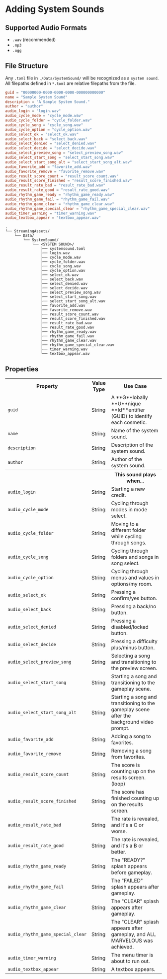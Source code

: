 # Adding System Sounds

## Supported Audio Formats
- `.wav` (recommended)
- `.mp3`
- `.ogg`

## File Structure

Any `.toml` file in `./Data/SystemSound/` will be recognized as a `system sound`.  
All filepaths defined in `*.toml` are relative filepaths from the file.

```toml
guid = "00000000-0000-0000-0000-000000000000"
name = "Sample System Sound"
description = "A Sample System Sound."
author = "author"
audio_login = "login.wav"
audio_cycle_mode = "cycle_mode.wav"
audio_cycle_folder = "cycle_folder.wav"
audio_cycle_song = "cycle_song.wav"
audio_cycle_option = "cycle_option.wav"
audio_select_ok = "select_ok.wav"
audio_select_back = "select_back.wav"
audio_select_denied = "select_denied.wav"
audio_select_decide = "select_decide.wav"
audio_select_preview_song = "select_preview_song.wav"
audio_select_start_song = "select_start_song.wav"
audio_select_start_song_alt = "select_start_song_alt.wav"
audio_favorite_add = "favorite_add.wav"
audio_favorite_remove = "favorite_remove.wav"
audio_result_score_count = "result_score_count.wav"
audio_result_score_finished = "result_score_finished.wav"
audio_result_rate_bad = "result_rate_bad.wav"
audio_result_rate_good = "result_rate_good.wav"
audio_rhythm_game_ready = "rhythm_game_ready.wav"
audio_rhythm_game_fail = "rhythm_game_fail.wav"
audio_rhythm_game_clear = "rhythm_game_clear.wav"
audio_rhythm_game_special_clear = "rhythm_game_special_clear.wav"
audio_timer_warning = "timer_warning.wav"
audio_textbox_appear = "textbox_appear.wav"

```

```file tree
.
└── StreamingAssets/
    └── Data/
        └── SystemSound/
            └── <SYSTEM SOUND>/
                ├── systemsound.toml
                ├── login.wav
                ├── cycle_mode.wav
                ├── cycle_folder.wav
                ├── cycle_song.wav
                ├── cycle_option.wav
                ├── select_ok.wav
                ├── select_back.wav
                ├── select_denied.wav
                ├── select_decide.wav
                ├── select_preview_song.wav
                ├── select_start_song.wav
                ├── select_start_song_alt.wav
                ├── favorite_add.wav
                ├── favorite_remove.wav
                ├── result_score_count.wav
                ├── result_score_finished.wav
                ├── result_rate_bad.wav
                ├── result_rate_good.wav
                ├── rhythm_game_ready.wav
                ├── rhythm_game_fail.wav
                ├── rhythm_game_clear.wav
                ├── rhythm_game_special_clear.wav
                ├── timer_warning.wav
                └── textbox_appear.wav
```

## Properties

<table>
    <tbody>
        <tr>
            <th>Property</th>
            <th>Value Type</th>
            <th>Use Case</th>
        </tr>
        <tr>
            <td><code>guid</code></td>
            <td>String</td>
            <td>A **G**lobally **U**nique **Id**entifier (GUID) to identify each cosmetic.</td>
        </tr>
        <tr>
            <td><code>name</code></td>
            <td>String</td>
            <td>Name of the system sound.</td>
        </tr>
        <tr>
            <td><code>description</code></td>
            <td>String</td>
            <td>Description of the system sound.</td>
        </tr>
        <tr>
            <td><code>author</code></td>
            <td>String</td>
            <td>Author of the system sound.</td>
        </tr>
        <tr>
            <th colspan="2"></th>
            <th>This sound plays when...</th>
        </tr>
        <tr>
            <td><code>audio_login</code></td>
            <td>String</td>
            <td>Starting a new credit.</td>
        </tr>
        <tr>
            <td><code>audio_cycle_mode</code></td>
            <td>String</td>
            <td>Cycling through modes in mode select.</td>
        </tr>
        <tr>
            <td><code>audio_cycle_folder</code></td>
            <td>String</td>
            <td>Moving to a different folder while cycling through songs.</td>
        </tr>
        <tr>
            <td><code>audio_cycle_song</code></td>
            <td>String</td>
            <td>Cycling through folders and songs in song select.</td>
        </tr>
        <tr>
            <td><code>audio_cycle_option</code></td>
            <td>String</td>
            <td>Cycling through menus and values in options/my room.</td>
        </tr>
        <tr>
            <td><code>audio_select_ok</code></td>
            <td>String</td>
            <td>Pressing a confirm/yes button.</td>
        </tr>
        <tr>
            <td><code>audio_select_back</code></td>
            <td>String</td>
            <td>Pressing a back/no button.</td>
        </tr>
        <tr>
            <td><code>audio_select_denied</code></td>
            <td>String</td>
            <td>Pressing a disabled/locked button.</td>
        </tr>
        <tr>
            <td><code>audio_select_decide</code></td>
            <td>String</td>
            <td>Pressing a difficulty plus/minus button.</td>
        </tr>
        <tr>
            <td><code>audio_select_preview_song</code></td>
            <td>String</td>
            <td>Selecting a song and transitioning to the preview screen.</td>
        </tr>
        <tr>
            <td><code>audio_select_start_song</code></td>
            <td>String</td>
            <td>Starting a song and transitioning to the gameplay scene.</td>
        </tr>
        <tr>
            <td><code>audio_select_start_song_alt</code></td>
            <td>String</td>
            <td>Starting a song and transitioning to the gameplay scene after the background video prompt.</td>
        </tr>
        <tr>
            <td><code>audio_favorite_add</code></td>
            <td>String</td>
            <td>Adding a song to favorites.</td>
        </tr>
        <tr>
            <td><code>audio_favorite_remove</code></td>
            <td>String</td>
            <td>Removing a song from favorites.</td>
        </tr>
        <tr>
            <td><code>audio_result_score_count</code></td>
            <td>String</td>
            <td>The score is counting up on the results screen. (loop)</td>
        </tr>
        <tr>
            <td><code>audio_result_score_finished</code></td>
            <td>String</td>
            <td>The score has finished counting up on the results screen.</td>
        </tr>
        <tr>
            <td><code>audio_result_rate_bad</code></td>
            <td>String</td>
            <td>The rate is revealed, and it's a C or worse.</td>
        </tr>
        <tr>
            <td><code>audio_result_rate_good</code></td>
            <td>String</td>
            <td>The rate is revealed, and it's a B or better.</td>
        </tr>
        <tr>
            <td><code>audio_rhythm_game_ready</code></td>
            <td>String</td>
            <td>The "READY?" splash appears before gameplay.</td>
        </tr>
        <tr>
            <td><code>audio_rhythm_game_fail</code></td>
            <td>String</td>
            <td>The "FAILED" splash appears after gameplay.</td>
        </tr>
        <tr>
            <td><code>audio_rhythm_game_clear</code></td>
            <td>String</td>
            <td>The "CLEAR" splash appears after gameplay.</td>
        </tr>
        <tr>
            <td><code>audio_rhythm_game_special_clear</code></td>
            <td>String</td>
            <td>The "CLEAR" splash appears after gameplay, and ALL MARVELOUS was achieved.</td>
        </tr>
        <tr>
            <td><code>audio_timer_warning</code></td>
            <td>String</td>
            <td>The menu timer is about to run out.</td>
        </tr>
        <tr>
            <td><code>audio_textbox_appear</code></td>
            <td>String</td>
            <td>A textbox appears.</td>
        </tr>
    </tbody>
</table>